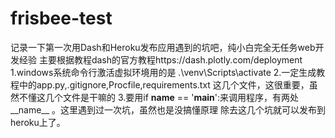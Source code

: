 # frisbee-test
记录一下第一次用Dash和Heroku发布应用遇到的坑吧，纯小白完全无任务web开发经验
主要根据教程dash的官方教程https://dash.plotly.com/deployment
1.windows系统命令行激活虚拟环境用的是    .\venv\Scripts\activate
2.一定生成教程中的app.py,.gitignore,Procfile,requirements.txt 这几个文件，这很重要，虽然不懂这几个文件是干嘛的
3.要用if __name__ == '__main__':来调用程序，有两处__name__ 。这里遇到过一次坑，虽然也是没搞懂原理
除去这几个坑就可以发布到heroku上了。
